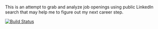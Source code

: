 This is an attempt to grab and analyze job openings using public LinkedIn search that may help me to figure out my next career step.

[![Build Status](https://github.com/antivoland/job-hunter/workflows/Build/badge.svg)](https://github.com/antivoland/job-hunter/actions/workflows/build.yml)
